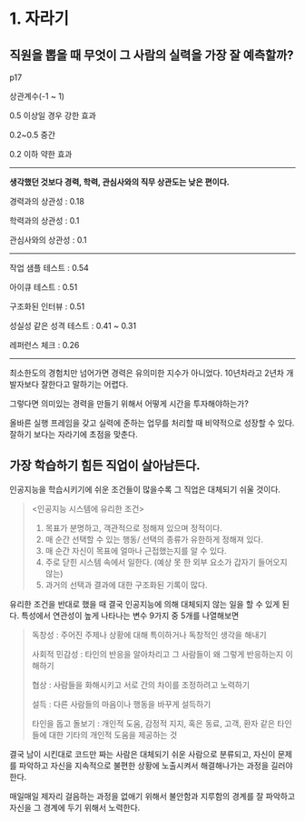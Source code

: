 # 1. 자라기

## 직원을 뽑을 때 무엇이 그 사람의 실력을 가장 잘 예측할까?

p17

상관계수(-1 ~ 1)

0.5 이상일 경우 강한 효과

0.2~0.5 중간

0.2 이하 약한 효과

---

**생각했던 것보다 경력, 학력, 관심사와의 직무 상관도는 낮은 편이다.**

경력과의 상관성 : 0.18

학력과의 상관성 : 0.1

관심사와의 상관성 : 0.1

---

작업 샘플 테스트 : 0.54

아이큐 테스트 : 0.51

구조화된 인터뷰 : 0.51

성실성 같은 성격 테스트 : 0.41 ~ 0.31

레퍼런스 체크 : 0.26

---

최소한도의 경험치만 넘어가면 경력은 유의미한 지수가 아니었다. 10년차라고 2년차 개발자보다 잘한다고 말하기는 어렵다.

그렇다면 의미있는 경력을 만들기 위해서 어떻게 시간을 투자해야하는가?

올바른 실행 프레임을 갖고 실력에 준하는 업무를 처리할 때 비약적으로 성장할 수 있다. 잘하기 보다는 자라기에 초점을 맞춘다.



## 가장 학습하기 힘든 직업이 살아남든다.

인공지능을 학습시키기에 쉬운 조건들이 많을수록 그 직업은 대체되기 쉬울 것이다.

><인공지능 시스템에 유리한 조건>
>
>1. 목표가 분명하고, 객관적으로 정해져 있으며 정적이다.
>2. 매 순간 선택할 수 있는 행동/ 선택의 종류가 유한하게 정해져 있다.
>3. 매 순간 자신이 목표에 얼마나 근접했는지를 알 수 있다.
>4. 주로 닫힌 시스템 속에서 일한다. (예상 못 한 외부 요소가 갑자기 들어오지 않는)
>5. 과거의 선택과 결과에 대한 구조화된 기록이 많다.



유리한 조건을 반대로 했을 때 결국 인공지능에 의해 대체되지 않는 일을 할 수 있게 된다. 특성에서 연관성이 높게 나타나는 변수 9가지 중 5개를 나열해보면

>독창성 : 주어진 주제나 상황에 대해 특이하거나 독창적인 생각을 해내기
>
>사회적 민감성 : 타인의 반응을 알아차리고 그 사람들이 왜 그렇게 반응하는지 이해하기
>
>협상 : 사람들을 화해시키고 서로 간의 차이를 조정하려고 노력하기
>
>설득 : 다른 사람들의 마음이나 행동을 바꾸게 설득하기
>
>타인을 돕고 돌보기 : 개인적 도움, 감정적 지지, 혹은 동료, 고객, 환자 같은 타인들에 대한 기타의 개인적 도움을 제공하는 것



결국 남이 시킨대로 코드만 짜는 사람은 대체되기 쉬운 사람으로 분류되고, 자신이 문제를 파악하고 자신을 지속적으로 불편한 상황에 노출시켜서 해결해나가는 과정을 길러야한다.

매일매일 제자리 걸음하는 과정을 없애기 위해서 불안함과 지루함의 경계를 잘 파악하고 자신을 그 경계에 두기 위해서 노력한다.